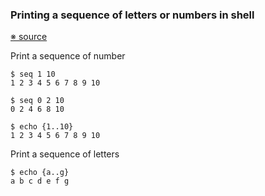 ### Printing a sequence of letters or numbers in shell

[※ source](https://www.shell-tips.com/2008/01/14/printing-a-sequence-of-letters-or-numbers/)

Print a sequence of number

``` shell-session
$ seq 1 10
1 2 3 4 5 6 7 8 9 10

$ seq 0 2 10
0 2 4 6 8 10

$ echo {1..10}
1 2 3 4 5 6 7 8 9 10
```

Print a sequence of letters

``` shell-session
$ echo {a..g}
a b c d e f g
```